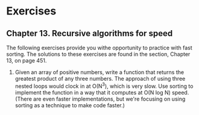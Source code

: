 # Exercises

## Chapter 13. Recursive algorithms for speed

The following exercises provide you withe opportunity to practice with fast sorting. The solutions
to these exercises are found in the section, Chapter 13, on page 451.

1. Given an array of positive numbers, write a function that returns the greatest product of any
   three numbers. The approach of using three nested loops would clock in at O(N<sup>3</sup>), which is very
   slow. Use sorting to implement the function in a way that it computes at O(N log N) speed. (There
   are even faster implementations, but we're focusing on using sorting as a technique to make code
   faster.)